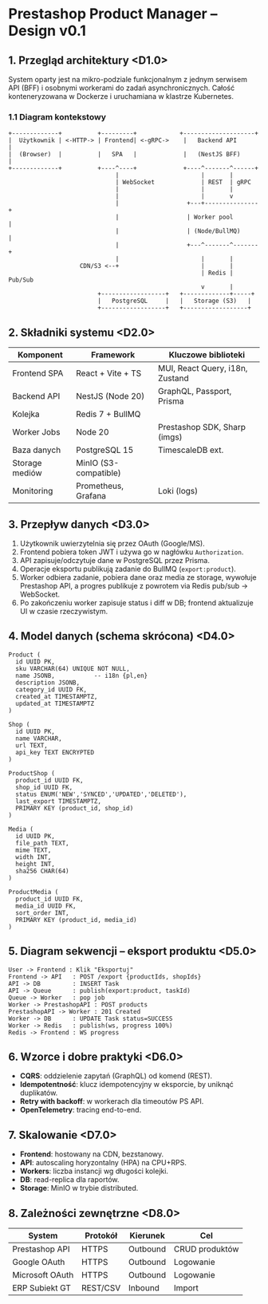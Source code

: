 # Prestashop Product Manager – Design v0.1

## 1. Przegląd architektury <D1.0>
System oparty jest na mikro-podziale funkcjonalnym z jednym serwisem API (BFF) i osobnymi workerami do zadań asynchronicznych. Całość konteneryzowana w Dockerze i uruchamiana w klastrze Kubernetes.

### 1.1 Diagram kontekstowy
```text
+-------------+          +---------+            +--------------------+
|  Użytkownik | <-HTTP-> | Frontend| <-gRPC->    |   Backend API      |
|  (Browser)  |          |   SPA   |             |   (NestJS BFF)     |
+-------------+          +----^----+             +----^-------^------+
                              |                       |       |
                              | WebSocket             | REST  | gRPC
                              |                       |       |
                              |                       |       v
                              |                   +---+---------------+
                              |                   | Worker pool       |
                              |                   | (Node/BullMQ)     |
                              |                   +---^-------^-------+
                              |                       |       |
                    CDN/S3 <--+                       |       |
                                                      | Redis | Pub/Sub
                                                      v       |
                         +------------------+   +-------------+-----+
                         |   PostgreSQL     |   |   Storage (S3)   |
                         +------------------+   +------------------+
```

## 2. Składniki systemu <D2.0>

| Komponent          | Framework             | Kluczowe biblioteki |
|--------------------|-----------------------|---------------------|
| Frontend SPA       | React + Vite + TS     | MUI, React Query, i18n, Zustand |
| Backend API        | NestJS (Node 20)      | GraphQL, Passport, Prisma |
| Kolejka            | Redis 7 + BullMQ      |                     |
| Worker Jobs        | Node 20               | Prestashop SDK, Sharp (imgs) |
| Baza danych        | PostgreSQL 15         | TimescaleDB ext.     |
| Storage mediów     | MinIO (S3-compatible) |                     |
| Monitoring         | Prometheus, Grafana   | Loki (logs)          |

## 3. Przepływ danych <D3.0>
1. Użytkownik uwierzytelnia się przez OAuth (Google/MS).  
2. Frontend pobiera token JWT i używa go w nagłówku `Authorization`.  
3. API zapisuje/odczytuje dane w PostgreSQL przez Prisma.  
4. Operacje eksportu publikują zadanie do BullMQ (`export:product`).  
5. Worker odbiera zadanie, pobiera dane oraz media ze storage, wywołuje Prestashop API, a progres publikuje z powrotem via Redis pub/sub → WebSocket.  
6. Po zakończeniu worker zapisuje status i diff w DB; frontend aktualizuje UI w czasie rzeczywistym.

## 4. Model danych (schema skrócona) <D4.0>
```text
Product (
  id UUID PK,
  sku VARCHAR(64) UNIQUE NOT NULL,
  name JSONB,           -- i18n {pl,en}
  description JSONB,
  category_id UUID FK,
  created_at TIMESTAMPTZ,
  updated_at TIMESTAMPTZ
)

Shop (
  id UUID PK,
  name VARCHAR,
  url TEXT,
  api_key TEXT ENCRYPTED
)

ProductShop (
  product_id UUID FK,
  shop_id UUID FK,
  status ENUM('NEW','SYNCED','UPDATED','DELETED'),
  last_export TIMESTAMPTZ,
  PRIMARY KEY (product_id, shop_id)
)

Media (
  id UUID PK,
  file_path TEXT,
  mime TEXT,
  width INT,
  height INT,
  sha256 CHAR(64)
)

ProductMedia (
  product_id UUID FK,
  media_id UUID FK,
  sort_order INT,
  PRIMARY KEY (product_id, media_id)
)
```

## 5. Diagram sekwencji – eksport produktu <D5.0>
```text
User -> Frontend : Klik "Eksportuj"
Frontend -> API   : POST /export {productIds, shopIds}
API -> DB         : INSERT Task
API -> Queue      : publish(export:product, taskId)
Queue -> Worker   : pop job
Worker -> PrestashopAPI : POST products
PrestashopAPI -> Worker : 201 Created
Worker -> DB      : UPDATE Task status=SUCCESS
Worker -> Redis   : publish(ws, progress 100%)
Redis -> Frontend : WS progress
```

## 6. Wzorce i dobre praktyki <D6.0>
- **CQRS**: oddzielenie zapytań (GraphQL) od komend (REST).  
- **Idempotentność**: klucz idempotencyjny w eksporcie, by uniknąć duplikatów.  
- **Retry with backoff**: w workerach dla timeoutów PS API.  
- **OpenTelemetry**: tracing end-to-end.

## 7. Skalowanie <D7.0>
- **Frontend**: hostowany na CDN, bezstanowy.  
- **API**: autoscaling horyzontalny (HPA) na CPU+RPS.  
- **Workers**: liczba instancji wg długości kolejki.  
- **DB**: read-replica dla raportów.  
- **Storage**: MinIO w trybie distributed.

## 8. Zależności zewnętrzne <D8.0>
| System          | Protokół | Kierunek | Cel |
|-----------------|----------|----------|-----|
| Prestashop API  | HTTPS    | Outbound | CRUD produktów |
| Google OAuth    | HTTPS    | Outbound | Logowanie |
| Microsoft OAuth | HTTPS    | Outbound | Logowanie |
| ERP Subiekt GT  | REST/CSV | Inbound  | Import |